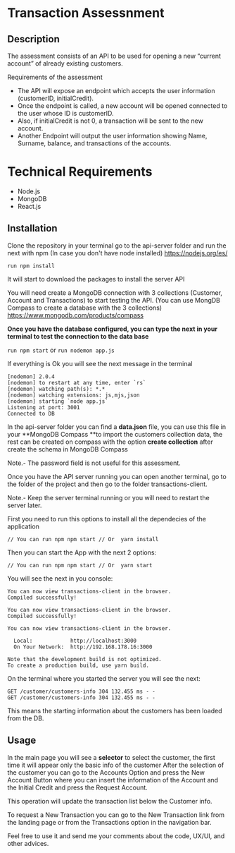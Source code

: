 # Transaction Assessnment

## Description

The assessment consists of an API to be used for opening a new “current account” of already existing
customers.

Requirements of the assessment
* The API will expose an endpoint which accepts the user information (customerID,
initialCredit).
* Once the endpoint is called, a new account will be opened connected to the user whose ID is
customerID.
* Also, if initialCredit is not 0, a transaction will be sent to the new account.
* Another Endpoint will output the user information showing Name, Surname, balance, and
transactions of the accounts.

# Technical Requirements
* Node.js
* MongoDB
* React.js

## Installation

Clone the repository in your terminal go to the api-server folder and run the next with npm 
(In case you don't have node installed) https://nodejs.org/es/

`run npm install `

It will start to download the packages to install the server API

You will need create a MongoDB connection with 3 collections (Customer, Account and Transactions) to start testing the API.
(You can use MongDB Compass to create a database with the 3 collections) https://www.mongodb.com/products/compass

**Once you have the database configured, you can type the next in your terminal to test the connection to the data base**

`run npm start` or
`run nodemon app.js`

If everything is Ok you will see the next message in the terminal

```
[nodemon] 2.0.4
[nodemon] to restart at any time, enter `rs`
[nodemon] watching path(s): *.*
[nodemon] watching extensions: js,mjs,json
[nodemon] starting `node app.js`
Listening at port: 3001
Connected to DB
```
In the api-server folder you can find a **data.json** file, you can use this file in your **MongoDB Compass **to import the customers collection data, the rest can be created on compass with the option **create collection** after create the schema in MongoDB Compass

Note.- The password field is not useful for this assessment.

Once you have the API server running you can open another terminal, go to the folder of the project and then go to the folder transactions-client.

Note.- Keep the server terminal running or you will need to restart the server later.

First you need to run this options to install all the dependecies of the application

`// You can run npm
npm start
// Or 
yarn install`

Then you can start the App with the next 2 options:

`// You can run npm
npm start
// Or 
yarn start`

You will see the next in you console:

```
You can now view transactions-client in the browser.
Compiled successfully!

You can now view transactions-client in the browser.
Compiled successfully!

You can now view transactions-client in the browser.

  Local:            http://localhost:3000
  On Your Network:  http://192.168.178.16:3000      

Note that the development build is not optimized.   
To create a production build, use yarn build.
```

On the terminal where you started the server you will see the next:

```
GET /customer/customers-info 304 132.455 ms - -
GET /customer/customers-info 304 132.455 ms - -
```
This means the starting information about the customers has been loaded from the DB.

## Usage

In the main page you will see a **selector** to select the customer, the first time it will appear only the basic info of the customer
After the selection of the customer you can go to the Accounts Option and press the New Account Button where you can insert the information
of the Account and the Initial Credit and press the Request Account.

This operation will update the transaction list below the Customer info.

To request a New Transaction you can go to the New Transaction link from the landing page or from the Transactions option in the navigation bar.

Feel free to use it and send me your comments about the code, UX/UI, and other advices.


